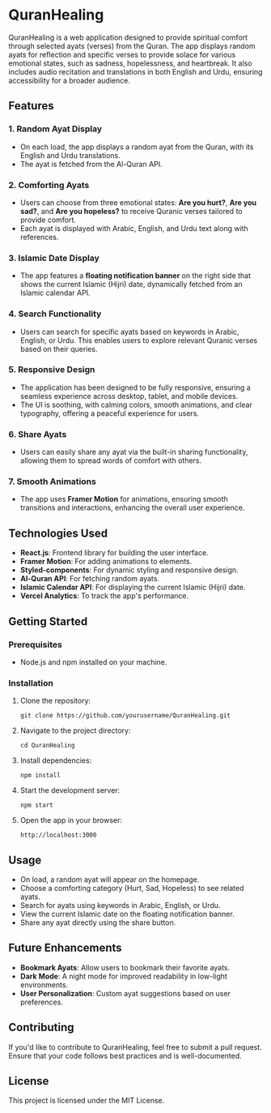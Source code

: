 

# QuranHealing

QuranHealing is a web application designed to provide spiritual comfort through selected ayats (verses) from the Quran. The app displays random ayats for reflection and specific verses to provide solace for various emotional states, such as sadness, hopelessness, and heartbreak. It also includes audio recitation and translations in both English and Urdu, ensuring accessibility for a broader audience.

## Features

### 1. **Random Ayat Display**
   - On each load, the app displays a random ayat from the Quran, with its English and Urdu translations. 
   - The ayat is fetched from the Al-Quran API.

### 2. **Comforting Ayats**
   - Users can choose from three emotional states: **Are you hurt?**, **Are you sad?**, and **Are you hopeless?** to receive Quranic verses tailored to provide comfort.
   - Each ayat is displayed with Arabic, English, and Urdu text along with references.

### 3. **Islamic Date Display**
   - The app features a **floating notification banner** on the right side that shows the current Islamic (Hijri) date, dynamically fetched from an Islamic calendar API.

### 4. **Search Functionality**
   - Users can search for specific ayats based on keywords in Arabic, English, or Urdu. This enables users to explore relevant Quranic verses based on their queries.

### 5. **Responsive Design**
   - The application has been designed to be fully responsive, ensuring a seamless experience across desktop, tablet, and mobile devices.
   - The UI is soothing, with calming colors, smooth animations, and clear typography, offering a peaceful experience for users.

### 6. **Share Ayats**
   - Users can easily share any ayat via the built-in sharing functionality, allowing them to spread words of comfort with others.

### 7. **Smooth Animations**
   - The app uses **Framer Motion** for animations, ensuring smooth transitions and interactions, enhancing the overall user experience.

## Technologies Used

- **React.js**: Frontend library for building the user interface.
- **Framer Motion**: For adding animations to elements.
- **Styled-components**: For dynamic styling and responsive design.
- **Al-Quran API**: For fetching random ayats.
- **Islamic Calendar API**: For displaying the current Islamic (Hijri) date.
- **Vercel Analytics**: To track the app's performance.

## Getting Started

### Prerequisites

- Node.js and npm installed on your machine.

### Installation

1. Clone the repository:
   ```
   git clone https://github.com/yourusername/QuranHealing.git
   ```
2. Navigate to the project directory:
   ```
   cd QuranHealing
   ```
3. Install dependencies:
   ```
   npm install
   ```

4. Start the development server:
   ```
   npm start
   ```

5. Open the app in your browser:
   ```
   http://localhost:3000
   ```

## Usage

- On load, a random ayat will appear on the homepage.
- Choose a comforting category (Hurt, Sad, Hopeless) to see related ayats.
- Search for ayats using keywords in Arabic, English, or Urdu.
- View the current Islamic date on the floating notification banner.
- Share any ayat directly using the share button.

## Future Enhancements

- **Bookmark Ayats**: Allow users to bookmark their favorite ayats.
- **Dark Mode**: A night mode for improved readability in low-light environments.
- **User Personalization**: Custom ayat suggestions based on user preferences.

## Contributing

If you'd like to contribute to QuranHealing, feel free to submit a pull request. Ensure that your code follows best practices and is well-documented.

## License

This project is licensed under the MIT License.
